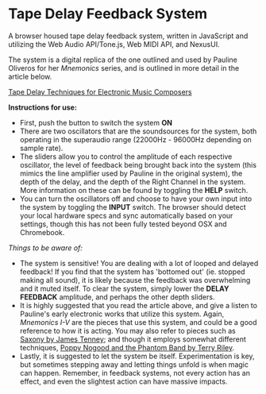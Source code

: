 # Tape Delay Feedback System

A browser housed tape delay feedback system, written in JavaScript and utilizing the Web Audio API/Tone.js, Web MIDI API, and NexusUI.

The system is a digital replica of the one outlined and used by Pauline Oliveros for her *Mnemonics* series, and is outlined in more detail in the article below.

[Tape Delay Techniques for Electronic Music Composers](https://www.scribd.com/document/256462168/Oliveros-Pauline-Tape-Delay-Techniques)

**Instructions for use:**
- First, push the button to switch the system **ON**
- There are two oscillators that are the soundsources for the system, both operating in the superaudio range (22000Hz - 96000Hz depending on sample rate).
- The sliders allow you to control the amplitude of each respective oscillator, the level of feedback being brought back into the system (this mimics the line amplifier used by Pauline in the original system), the depth of the delay, and the depth of the Right Channel in the system.  More information on these can be found by toggling the **HELP** switch.
- You can turn the oscillators off and choose to have your own input into the system by toggling the **INPUT** switch.  The browser should detect your local hardware specs and sync automatically based on your settings, though this has not been fully tested beyond OSX and Chromebook.

*Things to be aware of:*
- The system is sensitive!  You are dealing with a lot of looped and delayed feedback!  If you find that the system has 'bottomed out' (ie. stopped making all sound), it is likely because the feedback was overwhelming and it muted itself.  To clear the system, simply lower the **DELAY FEEDBACK** amplitude, and perhaps the other depth sliders.
- It is highly suggested that you read the article above, and give a listen to Pauline's early electronic works that utilize this system.  Again, *Mnemonics I-V* are the pieces that use this system, and could be a good reference to how it is acting.  You may also refer to pieces such as [Saxony by James Tenney](https://youtu.be/Ucqb9zGWNHc); and though it employs somewhat different techniques, [Poppy Nogood and the Phantom Band by Terry Riley](https://youtu.be/mgIT5xh1nJE).
- Lastly, it is suggested to let the system be itself.  Experimentation is key, but sometimes stepping away and letting things unfold is when magic can happen.  Remember, in feedback systems, not every action has an effect, and even the slightest action can have massive impacts.
